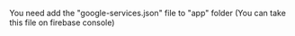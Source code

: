 You need add the "google-services.json" file to "app" folder (You can take this file on firebase console)
